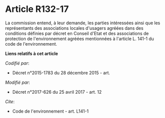 # Article R132-17

La commission entend, à leur demande, les parties intéressées ainsi que les représentants des associations locales d'usagers
agréées dans des conditions définies par décret en Conseil d'Etat et des associations de protection de l'environnement
agréées mentionnées à l'article L. 141-1 du code de l'environnement.

**Liens relatifs à cet article**

_Codifié par_:

  - Décret n°2015-1783 du 28 décembre 2015 - art.

_Modifié par_:

  - Décret n°2017-626 du 25 avril 2017 - art. 12

_Cite_:

  - Code de l'environnement - art. L141-1

